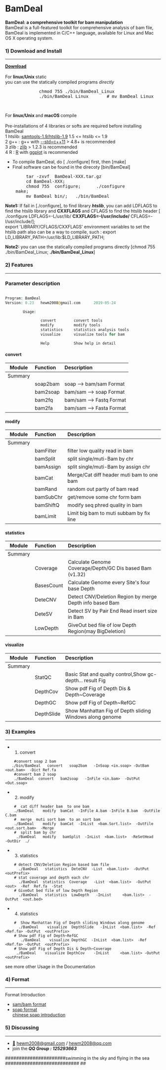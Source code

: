 
# BamDeal
<b>BamDeal: a comprehensive toolkit for bam manipulation</b>
</br> BamDeal is a full-featured toolkit for comprehensive analysis of bam file,
BamDeal is implemented in C/C++ language, available for Linux and Mac OS X operating system. 
###  1) Download and Install
------------

<b> [Download](https://github.com/BGI-shenzhen/BamDeal/archive/v0.23.tar.gz) </b>
</br> </br>
For <b>linux/Unix </b> static
</br>you can use the statically compiled programs <i>directly</i>
<pre>
             chmod 755 ./bin/BamDeal_Linux
             ./bin/BamDeal_Linux       # mv BamDeal_Linux    BamDeal
</pre>
</br>

For <b>linux/Unix </b> and <b>macOS </b> compile
  </br> </br> Pre-installations of 4 libraries or softs are required before installing BamDeal
  </br> 1 htslib: [samtools-1.9/htslib-1.9](https://sourceforge.net/projects/samtools/files/samtools)  1.5 <= htslib <= 1.9
  </br> 2 g++   : g++ with [--std=c++11](https://gcc.gnu.org/) > 4.8+ is recommended
  </br> 3 zlib  : [zlib](https://zlib.net/) > 1.2.3 is recommended
  </br> 4 R     : [R](https://www.r-project.org/) with [ggplot](http://ggplot.yhathq.com/) is recommended


- To compile BamDeal, do [ ./configure] first, then [make] 
- Final software can be found in the direcoty [bin/BamDeal]
<pre>
        tar -zxvf  BamDeal-XXX.tar.gz
        cd BamDeal-XXX;
        chmod 755  configure;      ./configure     
	make;                  
        mv BamDeal bin/;   ./bin/BamDeal 
</pre>

**Note1:** If fail in [./configure], to find library **_htslib_**, you can add LDFLAGS to find the htslib library and <b>CXXFLAGS</b> and CFLAGS to find the htslib header [ ./configure LDFLAGS=-L/usr/lib/ <b>CXXFLAGS=-I/usr/include/</b> CFLAGS=-I/usr/include/];
</br>  export 'LIBRARY/CFLAGS/CXXFLAGS' environment variables to set the htslib path also can be a way to compile, such : export LD_LIBRARY_PATH=/usr/lib:$LD_LIBRARY_PATH;

**Note2:** you can use the statically compiled programs directly [chmod 755 ./bin/BamDeal_Linux; <b>./bin/BamDeal_Linux</b>]


### 2) Features 
------------

### Parameter description</b>
```php

Program: BamDeal
Version: 0.23   hewm2008@gmail.com      2019-05-24

        Usage:

                convert        convert tools
                modify         modify tools
                statistics     statistics analysis tools
                visualize      visualize tools for bam

                Help           Show help in detail

```

#### convert

|Module |    Function   |       Description                                                |
|:-----:|:--------------|:-----------------------------------------------------------------|
|Summary|               |                                                                  |
|       |soap2bam       |soap    -->  bam/sam Format                                       |
|       |bam2soap       |bam/sam -->  soap    Format                                       |
|       |bam2fq         |bam/sam -->  Fastq   Format                                       |
|       |bam2fa         |bam/sam -->  Fasta   Format                                       |


#### modify

|Module |    Function   |       Description                                                |
|:-----:|:--------------|:-----------------------------------------------------------------|
|Summary|               |                                                                  |
|       |bamFilter      |filter low quality read in bam                                    |
|       |bamSplit       |split single/muti-Bam by chr                                      |
|       |bamAssign      |split single/muti-Bam by assign chr                               |
|       |bamCat         |Merge/Cat diff header muti bam to one bam                         |
|       |bamRand        |random out partly of bam read                                     |
|       |bamSubChr      |get/remove some chr form bam                                      |
|       |bamShiftQ      |modify seq phred quality in bam                                   |
|       |bamLimit       |Limit big bam to muti subbam by fix line                          |

#### statistics

|Module |    Function   |       Description                                                |
|:-----:|:--------------|:-----------------------------------------------------------------|
|Summary|               |                                                                  |
|       |Coverage       |Calculate Genome Coverage/Depth/GC Dis based Bam (v1.32)          |
|       |BasesCount     |Calculate Genome every Site's four base Depth                     |
|       |DeteCNV        |Detect CNV/Deletion Region by merge Depth info based Bam          |
|       |DeteSV         |Detect SV by Pair End Read insert size in Bam                     |
|       |LowDepth       |GiveOut bed file of low Depth Region(may BigDeletion)             |

#### visualize

|Module |    Function   |       Description                                                |
|:-----:|:--------------|:-----------------------------------------------------------------|
|Summary|               |                                                                  |
|       |StatQC         |Basic Stat and qualty control,Show gc-depth... result Fig         |
|       |DepthCov       |Show pdf Fig of Depth Dis & Depth~Coverage                        |
|       |DepthGC        |Show pdf Fig of Depth~RefGC                                       |
|       |DepthSlide     |Show Manhattan Fig of Depth sliding Windows along genome          |


### 3) Examples
------------
* 1) convert 
```
    #convert soap 2 bam 
   ./bin/BamDeal   convert   soap2bam   -InSoap <in.soap> -OutBam <out.bam>  -Dict Ref.fa
    #convert bam 2 soap 
    ./BamDeal  convert   bam2soap   -InFile <in.bam>  -OutPut <Out.soap>
```

* 2)  modify 
```
    #  cat diff header bam  to one bam 
    ./BamDeal    modify  bamCat  -InFile A.bam -InFile B.bam  -OutFile C.bam
    #  merge  muti sort bam  to an sort bam 
    ./BamDeal    modify  bamCat  -InList  <bam.Sort.list>  -OutFile <out.sort.bam>  -Merge
    #  split bam by chr 
     ./BamDeal   modify   bamSplit  -InList  <bam.list>  -ReSetHead   -OutDir  ./
```

* 3)  statistics 
```
    # detect CNV/Deletion Region based bam file  
      ./BamDeal   statistics  DeteCNV  -List  <bam.list>  -OutPut  <outPrefix>
    # stat coverage and depth each chr 
      ./BamDeal  statistics  Coverage   -List  <bam.list>  -OutPut  <out>  -Ref  Ref.fa  -Stat
    # GiveOut bed file of low Depth Region 
      ./BamDeal   statistics  LowDepth   -InList     <bam.list>  -OutPut  <out.bed>
```


* 4)  statistics 
```
    #  Show Manhattan Fig of Depth sliding Windows along genome
      ./BamDeal    visualize  DepthSlide   -InList  <bam.list>  -Ref  <Ref.fa> -OutPut  <outPrefix>
    # Show pdf Fig of Depth~RefGC
       ./BamDeal    visualize DepthGC  -InList  <bam.list>  -Ref  <Ref.fa> -OutPut  <outPrefix>
    # Show pdf Fig of Depth Dis & Depth~Coverage 
     ./BamDeal    visualize DepthCov    -InList     <bam.list> -OutPut  <outPrefix>
```

see more other Usage in the Documentation

### 4) Format
------------
Format Introduction

* [sam/bam format](https://samtools.github.io/hts-specs/SAMv1.pdf)
* [soap format](http://soap.genomics.org.cn/soapaligner.html)   
     [chinese soap introduction](http://blog.sina.com.cn/s/blog_70b2b6020101b609.html)


### 5) Discussing
------------
- [:email:](https://github.com/BGI-shenzhen/BamDeal) hewm2008@gmail.com / hewm2008@qq.com
- join the<b><i> QQ Group : 125293663</b></i>


######################swimming in the sky and flying in the sea ########################### ##


